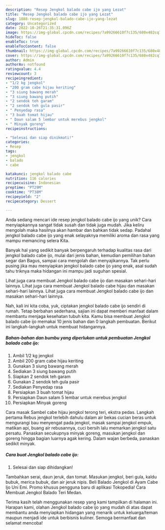 ```yaml
---
description: "Resep Jengkol balado cabe ijo yang Lezat"
title: "Resep Jengkol balado cabe ijo yang Lezat"
slug: 1888-resep-jengkol-balado-cabe-ijo-yang-lezat
category: Uncategorized
date: 2022-10-26T21:35:31.096Z
image: https://img-global.cpcdn.com/recipes/7a99266610f7c135/680x482cq70/jengkol-balado-cabe-ijo-foto-resep-utama.jpg
hideToc: false
enableToc: true
enableTocContent: false
thumbnail: https://img-global.cpcdn.com/recipes/7a99266610f7c135/680x482cq70/jengkol-balado-cabe-ijo-foto-resep-utama.jpg
cover: https://img-global.cpcdn.com/recipes/7a99266610f7c135/680x482cq70/jengkol-balado-cabe-ijo-foto-resep-utama.jpg
author: Admin
authorAv: notfound
ratingvalue: 4.4
reviewcount: 3
recipeingredient:
- "1/2 kg jengkol"
- "200 gram cabe hijau keriting"
- "3 siung bawang merah"
- "3 siung bawang putih"
- "2 sendok teh garam"
- "2 sendok teh gula pasir"
- " Penyedap rasa"
- "3 buah tomat hijau"
- " Daun salam 5 lembar untuk merebus jengkol"
- " Minyak goreng"
recipeinstructions:

- "Selesai dan siap dinikmati!"
categories:
- Resep
tags:
- jengkol
- balado
- cabe

katakunci: jengkol balado cabe 
nutrition: 116 calories
recipecuisine: Indonesian
preptime: "PT29M"
cooktime: "PT38M"
recipeyield: "2"
recipecategory: Dessert

---
```





Anda sedang mencari ide resep jengkol balado cabe ijo yang unik? Cara menyiapkannya sangat tidak susah dan tidak juga mudah. Jika keliru mengolah maka hasilnya akan hambar dan bahkan tidak sedap. Padahal jengkol balado cabe ijo yang enak selayaknya memiliki aroma dan rasa yang mampu memancing selera Kita.





Banyak hal yang sedikit banyak berpengaruh terhadap kualitas rasa dari jengkol balado cabe ijo, mulai dari jenis bahan, kemudian pemilihan bahan segar dan Bagus, sampai cara mengolah dan menyajikannya. Tak perlu pusing jika mau menyiapkan jengkol balado cabe ijo yang enak,      asal sudah tahu triknya maka hidangan ini mampu jadi suguhan spesial.














Lihat juga cara membuat Jengkol balado cabe ijo dan masakan sehari-hari lainnya. Lihat juga cara membuat Jengkol balado cabe hijau dan masakan sehari-hari lainnya. Lihat juga cara membuat Jengkol balado cabe ijo dan masakan sehari-hari lainnya.






Nah, kali ini kita coba, yuk, ciptakan jengkol balado cabe ijo sendiri di rumah. Tetap berbahan sederhana, sajian ini dapat memberi manfaat dalam membantu menjaga kesehatan tubuh kita. Kamu bisa membuat Jengkol balado cabe ijo memakai 10 jenis bahan dan 0 langkah pembuatan. Berikut ini langkah-langkah untuk membuat hidangannya.

<!--inarticleads1-->

##### Bahan-bahan dan bumbu yang diperlukan untuk pembuatan Jengkol balado cabe ijo:

1. Ambil 1/2 kg jengkol
1. Ambil 200 gram cabe hijau keriting
1. Gunakan 3 siung bawang merah
1. Sediakan 3 siung bawang putih
1. Siapkan 2 sendok teh garam
1. Gunakan 2 sendok teh gula pasir
1. Sediakan  Penyedap rasa
1. Persiapkan 3 buah tomat hijau
1. Persiapkan  Daun salam 5 lembar untuk merebus jengkol
1. Persiapkan  Minyak goreng


Cara masak Sambel cabe hijau jengkol terong teri, ekstra pedas. Langkah pertama Rebus jengkol terlebih dahulu dalam air bekas cucian beras untuk mengurangi bau menyengat pada jengkol, masak sampai jengkol empuk, matikan api, buang air rebusannya, cuci bersih lalu memarkan jengkol satu persatu. Panaskan secukupnya minyak goreng, masukan jengkol dan goreng hingga bagian luarnya agak kering. Dalam wajan berbeda, panaskan sedikit minyak. 

<!--inarticleads2-->

##### Cara buat Jengkol balado cabe ijo:


1. Selesai dan siap dihidangkan!

Tambahkan serai, daun jeruk, dan tomat. Masukan jengkol, beri gula, kaldu bubuk, merica bubuk, dan air jeruk nipis. Beli Balado Jengkol di Ayam Cabe Ijo Uni Emi. Promo khusus pengguna baru di aplikasi Tokopedia! Cara Membuat Jengkol Balado Teri Medan. 

Terima kasih telah menggunakan resep yang kami tampilkan di halaman ini. Harapan kami, olahan Jengkol balado cabe ijo yang mudah di atas dapat membantu anda menyiapkan hidangan yang menarik untuk keluarga/teman maupun menjadi ide untuk berbisnis kuliner. Semoga bermanfaat dan selamat mencoba!
